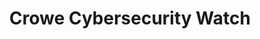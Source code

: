 ---
title: Crowe Cybersecurity Watch
description: The latest cybersecurity insights on identifying threats, managing risk, and strengthening your organization's security posture.
url: https://www.crowe.com/cybersecurity-watch
image:
    # url: '/assets/images/cafe.png'
    # alt: 'Cafe'
tags: ['news', 'threat-intelligence']
pubDate: 2023-11-12
draft: false
---